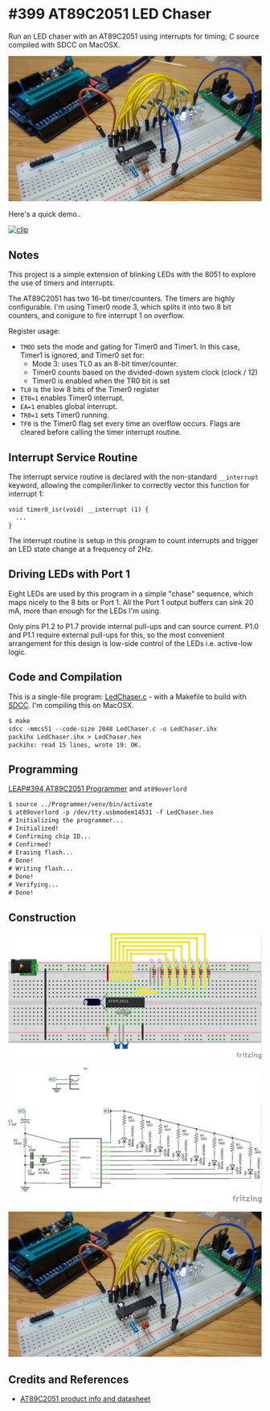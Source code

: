 # #399 AT89C2051 LED Chaser

Run an LED chaser with an AT89C2051 using interrupts for timing; C source compiled with SDCC on MacOSX.

![Build](./assets/LedChaser_build.jpg?raw=true)

Here's a quick demo..

[![clip](https://img.youtube.com/vi/OgvEktRaQ-w/0.jpg)](https://www.youtube.com/watch?v=OgvEktRaQ-w)

## Notes

This project is a simple extension of blinking LEDs with the 8051 to explore the use of timers and interrupts.

The AT89C2051 has two 16-bit timer/counters.
The timers are highly configurable. I'm using Timer0 mode 3, which splits it into two 8 bit counters,
and conigure to fire interrupt 1 on overflow.

Register usage:

* `TMOD` sets the mode and gating for Timer0 and Timer1. In this case, Timer1 is ignored, and Timer0 set for:
    * Mode 3: uses TL0 as an 8-bit timer/counter.
    * Timer0 counts based on the divided-down system clock (clock / 12)
    * Timer0 is enabled when the TR0 bit is set
* `TL0` is the low 8 bits of the Timer0 register
* `ET0=1` enables Timer0 interrupt.
* `EA=1`  enables global interrupt.
* `TR0=1` sets Timer0 running.
* `TF0` is the Timer0 flag set every time an overflow occurs. Flags are cleared before calling the timer interrupt routine.

## Interrupt Service Routine

The interrupt service routine is declared with the non-standard `__interrupt` keyword,
allowing the compiler/linker to correctly vector this function for interrupt 1:

```
void timer0_isr(void) __interrupt (1) {
  ...
}
```

The interrupt routine is setup in this program to count interrupts and trigger an LED state change at a frequency of 2Hz.

## Driving LEDs with Port 1

Eight LEDs are used by this program in a simple "chase" sequence, which maps nicely to the 8 bits or Port 1.
All the Port 1 output buffers can sink 20 mA, more than enough for the LEDs I'm using.

Only pins P1.2 to P1.7 provide internal pull-ups and can source current. P1.0 and P1.1 require external pull-ups for this,
so the most convenient arrangement for this design is low-side control of the LEDs i.e. active-low logic.

## Code and Compilation

This is a single-file program: [LedChaser.c](./LedChaser.c) - with a Makefile to build with
[SDCC](http://sdcc.sourceforge.net). I'm compiling this on MacOSX.

```
$ make
sdcc -mmcs51 --code-size 2048 LedChaser.c -o LedChaser.ihx
packihx LedChaser.ihx > LedChaser.hex
packihx: read 15 lines, wrote 19: OK.
```

## Programming

[LEAP#394 AT89C2051 Programmer](../Programmer) and `at89overlord`

```
$ source ../Programmer/venv/bin/activate
$ at89overlord -p /dev/tty.usbmodem14531 -f LedChaser.hex
# Initializing the programmer...
# Initialized!
# Confirming chip ID...
# Confirmed!
# Erasing flash...
# Done!
# Writing flash...
# Done!
# Verifying...
# Done!

```

## Construction

![Breadboard](./assets/LedChaser_bb.jpg?raw=true)

![Schematic](./assets/LedChaser_schematic.jpg?raw=true)

![Build](./assets/LedChaser_build.jpg?raw=true)

## Credits and References

* [AT89C2051 product info and datasheet](https://www.microchip.com/wwwproducts/en/AT89c2051)
